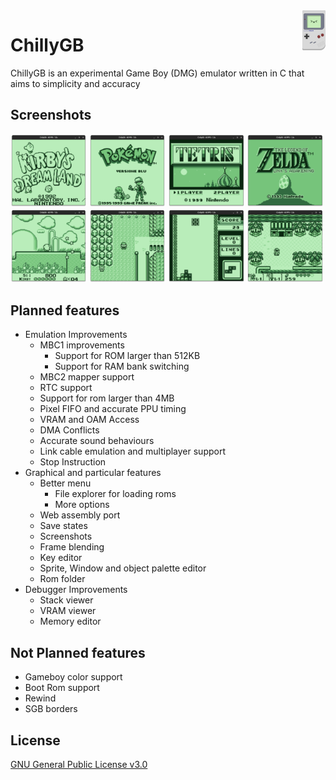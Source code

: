 <img src="res/icons/ChillyGB.svg" alt="logo" title="ChillyGB" align="right" height="64px" />

# ChillyGB

ChillyGB is an experimental Game Boy (DMG) emulator written in C that aims to simplicity and accuracy

## Screenshots

<a><img src="screenshots/Kirby1.png" width="24.25%"/></a>
<a><img src="screenshots/Pokemon1.png" width="24.25%"/></a>
<a><img src="screenshots/Tetris1.png" width="24.25%"/></a>
<a><img src="screenshots/Zelda1.png" width="24.25%"/></a>
<a><img src="screenshots/Kirby2.png" width="24.25%"/></a>
<a><img src="screenshots/Pokemon2.png" width="24.25%"/></a>
<a><img src="screenshots/Tetris2.png" width="24.25%"/></a>
<a><img src="screenshots/Zelda2.png" width="24.25%"/></a>

## Planned features

* Emulation Improvements
  * MBC1 improvements
    * Support for ROM larger than 512KB
    * Support for RAM bank switching
  * MBC2 mapper support
  * RTC support
  * Support for rom larger than 4MB
  * Pixel FIFO and accurate PPU timing
  * VRAM and OAM Access
  * DMA Conflicts
  * Accurate sound behaviours
  * Link cable emulation and multiplayer support
  * Stop Instruction
* Graphical and particular features
  * Better menu
    * File explorer for loading roms
    * More options
  * Web assembly port
  * Save states
  * Screenshots
  * Frame blending
  * Key editor
  * Sprite, Window and object palette editor
  * Rom folder
* Debugger Improvements
  * Stack viewer
  * VRAM viewer
  * Memory editor

## Not Planned features

* Gameboy color support
* Boot Rom support
* Rewind
* SGB borders

## License

[GNU General Public License v3.0](https://github.com/AuroraViola/ChillyGB/blob/main/LICENSE.md)